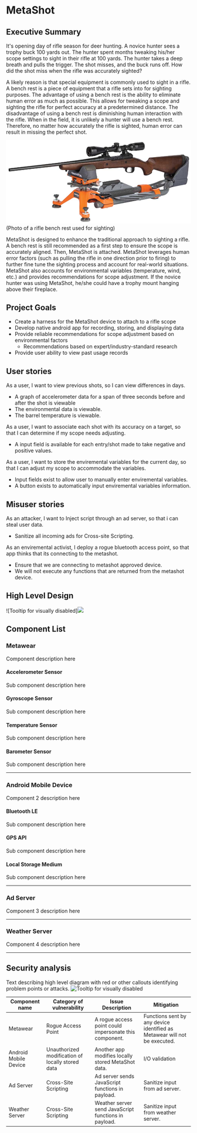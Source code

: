 # MetaShot

## Executive Summary
It's opening day of rifle season for deer hunting. A novice hunter sees a trophy buck 100 yards out. The hunter spent months tweaking his/her scope settings to sight in their rifle at 100 yards. The hunter takes a deep breath and pulls the trigger. The shot misses, and the buck runs off. How did the shot miss when the rifle was accurately sighted?

A likely reason is that special equipment is commonly used to sight in a rifle. A bench rest is a piece of equipment that a rifle sets into for sighting purposes. The advantage of using a bench rest is the ability to eliminate human error as much as possible. This allows for tweaking a scope and sighting the rifle for perfect accuracy at a predetermined distance. The disadvantage of using a bench rest is diminishing human interaction with the rifle. When in the field, it is unlikely a hunter will use a bench rest. Therefore, no matter how accurately the rifle is sighted, human error can result in missing the perfect shot.

<img src="./misc/img/zeroing-in_1_rest.jpg">(Photo of a rifle bench rest used for sighting)

MetaShot is designed to enhance the traditional approach to sighting a rifle. A bench rest is still recommended as a first step to ensure the scope is accurately aligned. Then, MetaShot is attached. MetaShot leverages human error factors (such as pulling the rifle in one direction prior to firing) to further fine tune the sighting process and account for real-world situations. MetaShot also accounts for environmental variables (temperature, wind, etc.) and provides recommendations for scope adjustment. If the novice hunter was using MetaShot, he/she could have a trophy mount hanging above their fireplace.

## Project Goals
* Create a harness for the MetaShot device to attach to a rifle scope
* Develop native android app for recording, storing, and displaying data
* Provide reliable recommendations for scope adjustment based on environmental factors
  - Recommendations based on expert/industry-standard research
* Provide user ability to view past usage records

## User stories


As a user, I want to view previous shots, so I can view differences in days.
* A graph of accelerometer data for a span of three seconds before and after the shot is viewable
* The environmental data is viewable.
* The barrel temperature is viewable.

As a user, I want to associate each shot with its accuracy on a target, so that I can determine if my scope needs adjusting.
* A input field is available for each entry/shot made to take negative and positive values.

As a user, I want to store the enviremental variables for the current day, so that I can adjust my scope to accommodate the variables.
* Input fields exist to allow user to manually enter enviremental variables.
* A button exists to automatically input enviremental variables information.

## Misuser stories
As an attacker, I want to Inject script through an ad server, so that i can steal user data.
* Sanitize all incoming ads for Cross-site Scripting.

As an enviremental activist, I deploy a rogue bluetooth access point, so that app thinks that its connecting to the metashot.
* Ensure that we are connecting to metashot approved device.
* We will not execute any functions that are returned from the metashot device.

## High Level Design
![Tooltip for visually disabled]<img src="https://www.lucidchart.com/publicSegments/view/f299fef4-df7a-4128-8ee8-1a863f3d3661/image.png">

## Component List
### Metawear
Component description here

#### Accelerometer Sensor
Sub component description here

#### Gyroscope Sensor
Sub component description here

#### Temperature Sensor
Sub component description here

#### Barometer Sensor
Sub component description here

---

### Android Mobile Device
Component 2 description here

#### Bluetooth LE
Sub component description here

#### GPS API
Sub component description here

#### Local Storage Medium
Sub component description here

---

### Ad Server
Component 3 description here

---

### Weather Server
Component 4 description here

---

## Security analysis
Text describing high level diagram with red or other callouts identifying problem points or attacks.
![Tooltip for visually disabled](./path-to-image-file.imgextension)

| Component name | Category of vulnerability | Issue Description | Mitigation |
|----------------|---------------------------|-------------------|------------|
| Metawear | Rogue Access Point | A rogue access point could impersonate this component. | Functions sent by any device identified as Metawear will not be executed. |
| Android Mobile Device | Unauthorized modification of locally stored data | Another app modifies locally stored MetaShot data. | I/O validation |
| Ad Server | Cross-Site Scripting | Ad server sends JavaScript functions in payload. | Sanitize input from ad server. |
| Weather Server | Cross-Site Scripting | Weather server send JavaScript functions in payload. | Sanitize input from weather server. |
